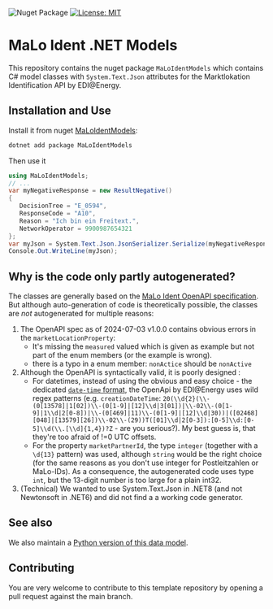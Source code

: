 ![Nuget Package](https://badgen.net/nuget/v/MaLoIdentModels)
[![License: MIT](https://img.shields.io/badge/License-MIT-yellow.svg)](LICENSE)

# MaLo Ident .NET Models

This repository contains the nuget package `MaLoIdentModels` which contains C# model classes with `System.Text.Json` attributes for the Marktlokation Identification API by EDI@Energy.

## Installation and Use

Install it from nuget [MaLoIdentModels](https://www.nuget.org/packages/MaLoIdentModels):

```bash
dotnet add package MaLoIdentModels
```

Then use it

```c#
using MaLoIdentModels;
// ...
var myNegativeResponse = new ResultNegative()
{
   DecisionTree = "E_0594",
   ResponseCode = "A10",
   Reason = "Ich bin ein Freitext.",
   NetworkOperator = 9900987654321
};
var myJson = System.Text.Json.JsonSerializer.Serialize(myNegativeResponse);
Console.Out.WriteLine(myJson);
```

## Why is the code only partly autogenerated?

The classes are generally based on the [MaLo Ident OpenAPI specification](https://app.swaggerhub.com/apis/edi-energy/MaLoIdent_2024-07-03/v1.0.0).
But although auto-generation of code is theoretically possible, the classes are _not_ autogenerated for multiple reasons:

1. The OpenAPI spec as of 2024-07-03 v1.0.0 contains obvious errors in the `marketLocationProperty`:
   - It's missing the `measured` valued which is given as example but not part of the enum members (or the example is wrong).
   - there is a typo in a enum member: `nonActice` should be `nonActive`
2. Although the OpenAPI is syntactically valid, it is poorly designed <!-- as you'd expect from edi@energy -->:
   - For datetimes, instead of using the obvious and easy choice - the dedicated [`date-time` format](https://swagger.io/docs/specification/v3_0/data-models/data-types/#string-formats), the OpenApi by EDI@Energy uses wild regex patterns (e.g. `creationDateTime`: `20(\\d{2}(\\-(0[13578]|1[02])\\-(0[1-9]|[12]\\d|3[01])|\\-02\\-(0[1-9]|1\\d|2[0-8])|\\-(0[469]|11)\\-(0[1-9]|[12]\\d|30))|([02468][048]|[13579][26])\\-02\\-(29))T([01]\\d|2[0-3]):[0-5]\\d:[0-5]\\d(\\.[\\d]{1,4})?Z` - are you serious?). My best guess is, that they're too afraid of !=0 UTC offsets.
   - For the property `marketPartnerId`, the type `integer` (together with a `\d{13}` pattern) was used, although `string` would be the right choice (for the same reasons as you don't use integer for Postleitzahlen or MaLo-IDs). As a consequence, the autogenerated code uses type `int`, but the 13-digit number is too large for a plain int32.
3. (Technical) We wanted to use System.Text.Json in .NET8 (and not Newtonsoft in .NET6) and did not find a a working code generator.

## See also

We also maintain a [Python version of this data model](https://github.com/Hochfrequenz/malo-ident-python-models).

## Contributing

You are very welcome to contribute to this template repository by opening a pull request against the main branch.

